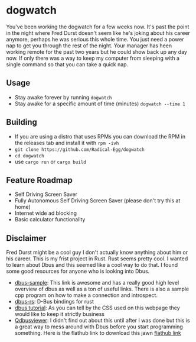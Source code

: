 # dogwatch

You've been working the dogwatch for a few weeks now. It's past the point in the night where Fred Durst doesn't seem like he's joking about his career anymore, perhaps he was serious this whole time. You just need a power nap to get you through the rest of the night. Your manager has heen working remote for the past two years but he could show back up any day now. If only there was a way to keep my computer from sleeping with a single command so that you can take a quick nap.

## Usage

- Stay awake forever by running ```dogwatch```
- Stay awake for a specific amount of time (minutes) ```dogwatch --time 1```

## Building

- If you are using a distro that uses RPMs you can download the RPM in the releases tab and install it with ```rpm -ivh```
- ```git clone https://github.com/Radical-Egg/dogwatch```
- ```cd dogwatch```
- use ```cargo run``` or ```cargo build```

## Feature Roadmap

- Self Driving Screen Saver
- Fully Autonomous Self Driving Screen Saver (please don't try this at home)
- Internet wide ad blocking
- Basic calculator functionality


## Disclaimer

Fred Durst might be a cool guy I don't actually know anything about him or his career. This is my frist project in Rust. Rust seems pretty cool. I wanted to learn about Dbus and this seemed like a cool way to do that. I found some good resources for anyone who is looking into Dbus.

- [dbus-sample](https://github.com/makercrew/dbus-sample): This link is awesome and has a really good high level overview of dbus as well as a ton of useful links. There is also a sample cpp program on how to make a connection and introspect.
- [dbus-rs](https://github.com/diwic/dbus-rs): D-Bus bindings for rust
- [dbus tutorial](https://dbus.freedesktop.org/doc/dbus-tutorial.html): As you can tell by the CSS used on this webpage they would like to keep it strictly business
- [Qdbusviewer](https://doc.qt.io/qt-6/qdbusviewer.html): I didn't find out about this until after I was done but this is a great way to mess around with Dbus before you start programming something. Here is the flathub link to download this jawn [flathub link](https://flathub.org/apps/details/io.qt.qdbusviewer)
